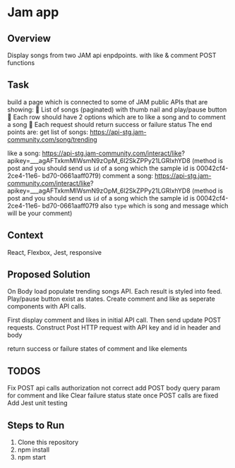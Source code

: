 # Jam app

## Overview
Display songs from two JAM api enpdpoints. with like & comment POST functions

## Task 
build a page which is connected to some of JAM public APIs that are
showing:
 List of songs (paginated) with thumb nail and play/pause button
 Each row should have 2 options which are to like a song and to comment a song
 Each request should return success or failure status
The end points are:
get list of songs: https://api-stg.jam-community.com/song/trending

like a song: https://api-stg.jam-community.com/interact/like?
apikey=___agAFTxkmMIWsmN9zOpM_6l2SkZPPy21LGRlxhYD8
(method is post and you should send us `id` of a song which the sample id is 00042cf4-2ce4-11e6-
bd70-0661aaff07f9)
comment a song: https://api-stg.jam-community.com/interact/like?
apikey=___agAFTxkmMIWsmN9zOpM_6l2SkZPPy21LGRlxhYD8
(method is post and you should send us `id` of a song which the sample id is 00042cf4-2ce4-11e6-
bd70-0661aaff07f9 also `type` which is song and message which will be your comment)


## Context
React, Flexbox, Jest, responsive


## Proposed Solution

On Body load populate trending songs API. Each result is styled into feed. Play/pause button exist as states.
Create comment and like as seperate components with API calls.  

First display comment and likes  in initial API call. Then send update POST requests.
Construct Post HTTP request with API key and id in header and body

return success or failure states of comment and like elements


## TODOS

Fix POST api calls
authorization not correct
add POST body query param for comment and like
Clear failure status state once POST calls are fixed
Add Jest unit testing



## Steps to Run

1. Clone this repository
2. npm install
3. npm start



